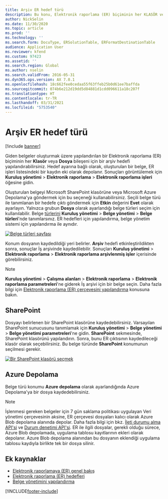 ```yaml
---
title: Arşiv ER hedef türü
description: Bu konu, Elektronik raporlama (ER) biçiminin her KLASÖR veya DOSYA bileşeni için arşiv hedefinin nasıl yapılandırılacağı hakkında bilgi sağlar.
author: NickSelin
ms.date: 11/30/2020
ms.topic: article
ms.prod: ''
ms.technology: ''
ms.search.form: DocuType, ERSolutionTable, ERFormatDestinationTable
audience: Application User
ms.reviewer: kfend
ms.custom: 97423
ms.assetid: ''
ms.search.region: Global
ms.author: nselin
ms.search.validFrom: 2016-05-31
ms.dyn365.ops.version: AX 7.0.1
ms.openlocfilehash: 18c662fee0cedaa55f63ffeb25b0d61ee7baffda
ms.sourcegitcommit: 074b6e212d19dd5d84881d1cdd096611a18c207f
ms.translationtype: HT
ms.contentlocale: tr-TR
ms.lasthandoff: 03/31/2021
ms.locfileid: "5753540"
---
```

# <a name="archive-er-destination-type"></a>Arşiv ER hedef türü

[!include [banner](../includes/banner.md)]

Giden belgeler oluşturmak üzere yapılandırılan bir Elektronik raporlama (ER) biçiminin her **Klasör** veya **Dosya** bileşeni için bir arşiv hedefi yapılandırabilirsiniz. Hedef ayarına bağlı olarak, oluşturulan bir belge, ER işleri listesindeki bir kaydın eki olarak depolanır. Sonuçları görüntülemek için **Kuruluş yönetimi** \> **Elektronik raporlama** \> **Elektronik raporlama işleri** öğesine gidin.

Oluşturulan belgeyi Microsoft SharePoint klasörüne veya Microsoft Azure Depolama'ya göndermek için bu seçeneği kullanabilirsiniz. Seçili belge türü ile tanımlanan bir hedefe çıktı göndermek için **Etkin** değerini **Evet** olarak ayarlayın. Yalnızca grubun **Dosya** olarak ayarlandığı belge türleri seçim için kullanılabilir. Belge [türlerini](https://docs.microsoft.com/dynamics365/fin-ops-core/fin-ops/organization-administration/configure-document-management#configure-document-types) **Kuruluş yönetimi** \> **Belge yönetimi** \> **Belge türleri**'nde tanımlarsınız. ER hedefleri için yapılandırma, belge yönetim sistemi için yapılandırma ile aynıdır.

[![Belge türleri sayfası](./media/ER_Destinations-SharePointDocuType.png)](./media/ER_Destinations-SharePointDocuType.png)

Konum dosyanın kaydedildiği yeri belirler. **Arşiv** hedefi etkinleştirildikten sonra, sonuçlar İş arşivinde kaydedilebilir. Sonuçları **Kuruluş yönetimi** \> **Elektronik raporlama** \> **Elektronik raporlama arşivlenmiş işler** içerisinde görebilirsiniz.

> [!NOTE]
> **Kuruluş yönetimi** \> **Çalışma alanları** \> **Elektronik raporlama** \> **Elektronik raporlama parametreleri**'ne giderek İş arşivi için bir belge seçin. Daha fazla bilgi için [Elektronik raporlama (ER) çerçevesini yapılandırma](electronic-reporting-er-configure-parameters.md#prerequisites-for-er-setup) konusuna bakın.

## <a name="sharepoint"></a>SharePoint

Dosyayı belirlenen bir SharePoint klasörüne kaydedebilirsiniz. Varsayılan SharePoint sunucusunu tanımlamak için **Kuruluş yönetimi** \> **Belge yönetimi** \> **Belge yönetimi parametreleri**'ne gidin. **SharePoint** sekmesinde, SharePoint klasörünü yapılandırın. Sonra, bunu ER çıktısının kaydedileceği klasör olarak seçebilirsiniz. Bu belge türünde **SharePoint** konumunun seçilmesi gerekir.

[![Bir SharePoint klasörü seçmek](./media/ER_Destinations-SharePointDocuTypeLocation.png)](./media/ER_Destinations-SharePointDocuTypeLocation.png)

## <a name="azure-storage"></a>Azure Depolama

Belge türü konumu **Azure depolama** olarak ayarlandığında Azure Depolama'ya bir dosya kaydedebilirsiniz.

> [!NOTE] 
> İşlenmesi gereken belgeler için 7 gün saklama politikası uygulayan Veri yönetimi çerçevesinin aksine, ER çerçevesi dosyaları kalıcı olarak Azure Blob depolama alanında depolar. Daha fazla bilgi için bkz. [İleti durumu alma API'si](../data-entities/recurring-integrations.md#api-for-getting-message-status) ve [Durum denetimi API'si](../data-entities/data-management-api.md#status-check-api). ER ile ilgili dosyalar, gerekli olduğu sürece, Azure Blob depolamada, uygulama tablosu kayıtlarının ekleri olarak depolanır. Azure Blob depolama alanından bu dosyanın eklendiği uygulama tablosu kaydıyla birlikte tek bir dosya silinir.

## <a name="additional-resources"></a>Ek kaynaklar

- [Elektronik raporlamaya (ER) genel bakış](general-electronic-reporting.md)
- [Elektronik raporlama (ER) hedefleri](electronic-reporting-destinations.md)
- [Belge yönetimini yapılandırma](../../fin-ops/organization-administration/configure-document-management.md)


[!INCLUDE[footer-include](../../../includes/footer-banner.md)]